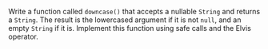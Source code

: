 

Write a function called `downcase()` that accepts a nullable `String` and
returns a `String`. The result is the lowercased argument if it is not `null`,
and an empty `String` if it is. Implement this function using safe calls and the
Elvis operator.
